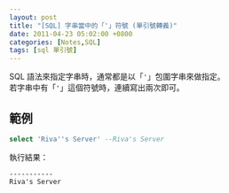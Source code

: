```yaml
---
layout: post
title: "[SQL] 字串當中的「'」符號 (單引號轉義)"
date: 2011-04-23 05:02:00 +0800
categories: [Notes,SQL]
tags: [sql 單引號]
---
```


SQL 語法來指定字串時，通常都是以「`'`」包圍字串來做指定。       
若字串中有「`'`」這個符號時，連續寫出兩次即可。

## 範例

```sql
select 'Riva''s Server' --Riva's Server
```

執行結果：

```
-----------
Riva's Server
```